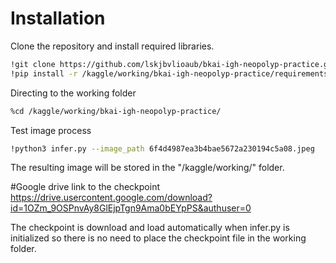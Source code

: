 # Installation
Clone the repository and install required libraries.
  ```sh
!git clone https://github.com/lskjbvlioaub/bkai-igh-neopolyp-practice.git
!pip install -r /kaggle/working/bkai-igh-neopolyp-practice/requirements.txt
  ```
Directing to the working folder
  ```sh
%cd /kaggle/working/bkai-igh-neopolyp-practice/
  ```
Test image process
  ```sh
!python3 infer.py --image_path 6f4d4987ea3b4bae5672a230194c5a08.jpeg
  ```
The resulting image will be stored in the "/kaggle/working/" folder. 

#Google drive link to the checkpoint 
https://drive.usercontent.google.com/download?id=1OZm_9OSPnvAy8GlEjpTgn9Ama0bEYpPS&authuser=0

The checkpoint is download and load automatically when infer.py is initialized so there is no need to place the checkpoint file in the working folder.
